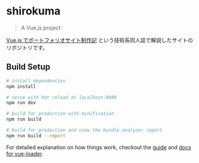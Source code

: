 # shirokuma

> A Vue.js project

[Vue.js でポートフォリオサイト制作記](https://booth.pm/ja/items/667217) という技術系同人誌で解説したサイトのリポジトリです。

## Build Setup

```bash
# install dependencies
npm install

# serve with hot reload at localhost:8080
npm run dev

# build for production with minification
npm run build

# build for production and view the bundle analyzer report
npm run build --report
```

For detailed explanation on how things work, checkout the [guide](http://vuejs-templates.github.io/webpack/) and [docs for vue-loader](http://vuejs.github.io/vue-loader).
